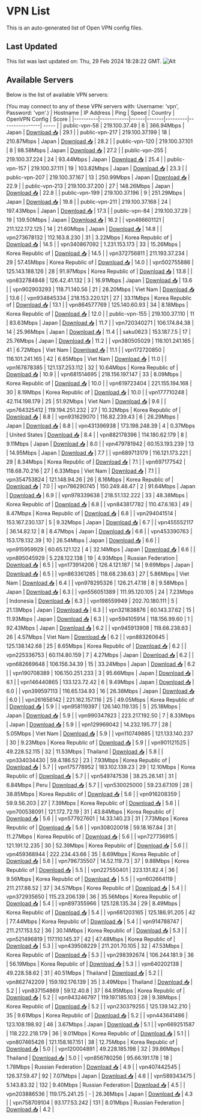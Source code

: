 # VPN List

This is an auto-generated list of Open VPN config files.

## Last Updated

This list was last updated on: Thu, 29 Feb 2024 18:28:22 GMT.
![Alt](https://repobeats.axiom.co/api/embed/186b98318ef1479477931607c1ad7d823f12451f.svg "Repobeats analytics image")

## Available Servers

Below is the list of available VPN servers:

(You may connect to any of these VPN servers with: Username: 'vpn', Password: 'vpn'.)
| Hostname | IP Address | Ping | Speed | Country | OpenVPN Config | Score |
|----------|------------|------|-------|---------|----------------| ----- |
| public-vpn-58 | 219.100.37.49 | 8 | 366.94Mbps | Japan | [Download 📥](./configs/server_0_JP.ovpn) | 29.1 |
| public-vpn-217 | 219.100.37.199 | 18 | 210.87Mbps | Japan | [Download 📥](./configs/server_1_JP.ovpn) | 28.2 |
| public-vpn-120 | 219.100.37.101 | 8 | 98.58Mbps | Japan | [Download 📥](./configs/server_2_JP.ovpn) | 27.2 |
| public-vpn-255 | 219.100.37.224 | 24 | 93.44Mbps | Japan | [Download 📥](./configs/server_3_JP.ovpn) | 25.4 |
| public-vpn-157 | 219.100.37.111 | 19 | 103.82Mbps | Japan | [Download 📥](./configs/server_4_JP.ovpn) | 23.3 |
| public-vpn-207 | 219.100.37.167 | 13 | 250.99Mbps | Japan | [Download 📥](./configs/server_5_JP.ovpn) | 22.9 |
| public-vpn-213 | 219.100.37.200 | 27 | 148.26Mbps | Japan | [Download 📥](./configs/server_6_JP.ovpn) | 22.8 |
| public-vpn-199 | 219.100.37.196 | 9 | 251.29Mbps | Japan | [Download 📥](./configs/server_7_JP.ovpn) | 19.8 |
| public-vpn-211 | 219.100.37.168 | 24 | 197.43Mbps | Japan | [Download 📥](./configs/server_8_JP.ovpn) | 17.3 |
| public-vpn-84 | 219.100.37.29 | 19 | 139.50Mbps | Japan | [Download 📥](./configs/server_9_JP.ovpn) | 16.2 |
| vpn466601121 | 211.122.172.125 | 14 | 21.60Mbps | Japan | [Download 📥](./configs/server_10_JP.ovpn) | 14.8 |
| vpn273678132 | 112.163.8.230 | 31 | 3.22Mbps | Korea Republic of | [Download 📥](./configs/server_11_KR.ovpn) | 14.5 |
| vpn340867092 | 1.231.153.173 | 33 | 15.26Mbps | Korea Republic of | [Download 📥](./configs/server_12_KR.ovpn) | 14.5 |
| vpn372756811 | 211.193.37.234 | 29 | 57.45Mbps | Korea Republic of | [Download 📥](./configs/server_13_KR.ovpn) | 14.0 |
| vpn502755886 | 125.143.188.126 | 28 | 91.97Mbps | Korea Republic of | [Download 📥](./configs/server_14_KR.ovpn) | 13.8 |
| vpn832784848 | 126.42.41.132 | 3 | 16.91Mbps | Japan | [Download 📥](./configs/server_15_JP.ovpn) | 13.6 |
| vpn902903293 | 118.71.140.56 | 21 | 28.20Mbps | Viet Nam | [Download 📥](./configs/server_16_VN.ovpn) | 13.6 |
| vpn934845334 | 218.153.220.121 | 27 | 33.11Mbps | Korea Republic of | [Download 📥](./configs/server_17_KR.ovpn) | 13.1 |
| vpn864577769 | 125.140.60.93 | 34 | 8.18Mbps | Korea Republic of | [Download 📥](./configs/server_18_KR.ovpn) | 12.0 |
| public-vpn-155 | 219.100.37.110 | 11 | 83.63Mbps | Japan | [Download 📥](./configs/server_19_JP.ovpn) | 11.7 |
| vpn720340271 | 106.174.84.38 | 14 | 25.96Mbps | Japan | [Download 📥](./configs/server_20_JP.ovpn) | 11.4 |
| saku0623 | 153.187.7.5 | 17 | 25.76Mbps | Japan | [Download 📥](./configs/server_21_JP.ovpn) | 11.2 |
| vpn380505029 | 116.101.241.165 | 41 | 6.72Mbps | Viet Nam | [Download 📥](./configs/server_22_VN.ovpn) | 11.1 |
| vpn172720850 | 116.101.241.165 | 42 | 6.85Mbps | Viet Nam | [Download 📥](./configs/server_23_VN.ovpn) | 11.0 |
| vpn167878385 | 121.137.253.112 | 32 | 10.64Mbps | Korea Republic of | [Download 📥](./configs/server_24_KR.ovpn) | 10.9 |
| vpn681514695 | 218.156.197.147 | 33 | 8.09Mbps | Korea Republic of | [Download 📥](./configs/server_25_KR.ovpn) | 10.0 |
| vpn619723404 | 221.155.194.168 | 30 | 8.19Mbps | Korea Republic of | [Download 📥](./configs/server_26_KR.ovpn) | 10.0 |
| vpn177710248 | 42.114.198.179 | 25 | 51.92Mbps | Viet Nam | [Download 📥](./configs/server_27_VN.ovpn) | 9.6 |
| vpn764325412 | 119.194.251.232 | 27 | 10.32Mbps | Korea Republic of | [Download 📥](./configs/server_28_KR.ovpn) | 8.8 |
| vpn931629070 | 116.82.239.43 | 6 | 26.29Mbps | Japan | [Download 📥](./configs/server_29_JP.ovpn) | 8.8 |
| vpn431396938 | 173.198.248.39 | 4 | 0.37Mbps | United States | [Download 📥](./configs/server_30_US.ovpn) | 8.4 |
| vpn882178396 | 114.180.62.179 | 8 | 9.11Mbps | Japan | [Download 📥](./configs/server_31_JP.ovpn) | 8.0 |
| vpn479781942 | 60.153.193.239 | 13 | 14.95Mbps | Japan | [Download 📥](./configs/server_32_JP.ovpn) | 7.7 |
| vpn689713179 | 116.121.173.221 | 29 | 8.34Mbps | Korea Republic of | [Download 📥](./configs/server_33_KR.ovpn) | 7.1 |
| vpn697177542 | 118.68.70.216 | 27 | 6.33Mbps | Viet Nam | [Download 📥](./configs/server_34_VN.ovpn) | 7.1 |
| vpn354753824 | 121.148.94.26 | 26 | 8.16Mbps | Korea Republic of | [Download 📥](./configs/server_35_KR.ovpn) | 7.0 |
| vpn786290745 | 150.249.48.47 | 2 | 91.64Mbps | Japan | [Download 📥](./configs/server_36_JP.ovpn) | 6.9 |
| vpn978339638 | 218.51.132.222 | 33 | 48.38Mbps | Korea Republic of | [Download 📥](./configs/server_37_KR.ovpn) | 6.8 |
| vpn843817782 | 110.47.6.183 | 49 | 8.47Mbps | Korea Republic of | [Download 📥](./configs/server_38_KR.ovpn) | 6.8 |
| vpn294041514 | 153.167.230.137 | 5 | 9.32Mbps | Japan | [Download 📥](./configs/server_39_JP.ovpn) | 6.7 |
| vpn455552117 | 36.14.82.12 | 8 | 8.47Mbps | Japan | [Download 📥](./configs/server_40_JP.ovpn) | 6.6 |
| vpn453390763 | 153.178.132.39 | 10 | 26.54Mbps | Japan | [Download 📥](./configs/server_41_JP.ovpn) | 6.6 |
| vpn915959929 | 60.65.121.122 | 4 | 32.14Mbps | Japan | [Download 📥](./configs/server_42_JP.ovpn) | 6.6 |
| vpn895045929 | 5.228.122.138 | 19 | 4.93Mbps | Russian Federation | [Download 📥](./configs/server_43_RU.ovpn) | 6.5 |
| vpn173914206 | 126.4.121.187 | 14 | 9.69Mbps | Japan | [Download 📥](./configs/server_44_JP.ovpn) | 6.5 |
| vpn863361285 | 118.68.238.63 | 27 | 5.86Mbps | Viet Nam | [Download 📥](./configs/server_45_VN.ovpn) | 6.4 |
| vpn978295326 | 126.21.47.18 | 8 | 9.58Mbps | Japan | [Download 📥](./configs/server_46_JP.ovpn) | 6.3 |
| vpn556051389 | 111.95.120.105 | 24 | 7.23Mbps | Indonesia | [Download 📥](./configs/server_47_ID.ovpn) | 6.3 |
| vpn198559949 | 202.70.180.111 | 5 | 21.13Mbps | Japan | [Download 📥](./configs/server_48_JP.ovpn) | 6.3 |
| vpn321838876 | 60.143.37.62 | 15 | 11.93Mbps | Japan | [Download 📥](./configs/server_49_JP.ovpn) | 6.3 |
| vpn594105914 | 118.156.99.60 | 1 | 92.43Mbps | Japan | [Download 📥](./configs/server_50_JP.ovpn) | 6.2 |
| vpn945913908 | 118.68.238.63 | 26 | 4.57Mbps | Viet Nam | [Download 📥](./configs/server_51_VN.ovpn) | 6.2 |
| vpn883260645 | 125.138.142.68 | 25 | 8.65Mbps | Korea Republic of | [Download 📥](./configs/server_52_KR.ovpn) | 6.2 |
| vpn225336753 | 60.114.80.159 | 7 | 4.27Mbps | Japan | [Download 📥](./configs/server_53_JP.ovpn) | 6.2 |
| vpn682669648 | 106.156.34.39 | 15 | 33.24Mbps | Japan | [Download 📥](./configs/server_54_JP.ovpn) | 6.2 |
| vpn190708389 | 106.150.251.233 | 3 | 95.66Mbps | Japan | [Download 📥](./configs/server_55_JP.ovpn) | 6.1 |
| vpn146440865 | 133.123.72.42 | 6 | 9.49Mbps | Japan | [Download 📥](./configs/server_56_JP.ovpn) | 6.0 |
| vpn399597113 | 116.65.134.93 | 16 | 26.38Mbps | Japan | [Download 📥](./configs/server_57_JP.ovpn) | 6.0 |
| vpn261656142 | 221.162.157.116 | 25 | 49.05Mbps | Korea Republic of | [Download 📥](./configs/server_58_KR.ovpn) | 5.9 |
| vpn958119397 | 126.140.119.135 | 5 | 25.18Mbps | Japan | [Download 📥](./configs/server_59_JP.ovpn) | 5.9 |
| vpn990347823 | 223.217.192.50 | 7 | 8.33Mbps | Japan | [Download 📥](./configs/server_60_JP.ovpn) | 5.9 |
| vpn129969042 | 14.232.195.77 | 28 | 5.05Mbps | Viet Nam | [Download 📥](./configs/server_61_VN.ovpn) | 5.9 |
| vpn110749885 | 121.133.140.237 | 30 | 9.23Mbps | Korea Republic of | [Download 📥](./configs/server_62_KR.ovpn) | 5.9 |
| vpn901121525 | 49.228.52.115 | 32 | 11.53Mbps | Thailand | [Download 📥](./configs/server_63_TH.ovpn) | 5.8 |
| vpn334034430 | 59.4.186.52 | 23 | 7.93Mbps | Korea Republic of | [Download 📥](./configs/server_64_KR.ovpn) | 5.7 |
| vpn175778952 | 183.102.139.23 | 29 | 12.10Mbps | Korea Republic of | [Download 📥](./configs/server_65_KR.ovpn) | 5.7 |
| vpn549747538 | 38.25.26.141 | 31 | 6.84Mbps | Peru | [Download 📥](./configs/server_66_PE.ovpn) | 5.7 |
| vpn530025000 | 59.23.67.109 | 28 | 38.85Mbps | Korea Republic of | [Download 📥](./configs/server_67_KR.ovpn) | 5.6 |
| vpn916208359 | 59.9.56.203 | 27 | 7.39Mbps | Korea Republic of | [Download 📥](./configs/server_68_KR.ovpn) | 5.6 |
| vpn700538091 | 121.172.72.19 | 31 | 43.84Mbps | Korea Republic of | [Download 📥](./configs/server_69_KR.ovpn) | 5.6 |
| vpn577927601 | 14.33.140.23 | 31 | 7.73Mbps | Korea Republic of | [Download 📥](./configs/server_70_KR.ovpn) | 5.6 |
| vpn308020018 | 59.18.167.84 | 31 | 11.27Mbps | Korea Republic of | [Download 📥](./configs/server_71_KR.ovpn) | 5.6 |
| vpn727736915 | 121.191.12.235 | 30 | 52.39Mbps | Korea Republic of | [Download 📥](./configs/server_72_KR.ovpn) | 5.6 |
| vpn459368944 | 222.234.43.66 | 35 | 8.69Mbps | Korea Republic of | [Download 📥](./configs/server_73_KR.ovpn) | 5.6 |
| vpn796735507 | 14.52.119.73 | 37 | 9.88Mbps | Korea Republic of | [Download 📥](./configs/server_74_KR.ovpn) | 5.5 |
| vpn227550401 | 223.131.82.4 | 36 | 9.56Mbps | Korea Republic of | [Download 📥](./configs/server_75_KR.ovpn) | 5.5 |
| vpn602664119 | 211.217.88.52 | 37 | 34.57Mbps | Korea Republic of | [Download 📥](./configs/server_76_KR.ovpn) | 5.4 |
| vpn372935650 | 115.23.206.139 | 36 | 35.56Mbps | Korea Republic of | [Download 📥](./configs/server_77_KR.ovpn) | 5.4 |
| vpn897355966 | 125.128.135.34 | 29 | 8.49Mbps | Korea Republic of | [Download 📥](./configs/server_78_KR.ovpn) | 5.4 |
| vpn661203165 | 125.186.91.205 | 42 | 77.44Mbps | Korea Republic of | [Download 📥](./configs/server_79_KR.ovpn) | 5.4 |
| vpn914788747 | 211.217.153.52 | 36 | 30.14Mbps | Korea Republic of | [Download 📥](./configs/server_80_KR.ovpn) | 5.3 |
| vpn521496819 | 117.110.145.37 | 42 | 47.48Mbps | Korea Republic of | [Download 📥](./configs/server_81_KR.ovpn) | 5.3 |
| vpn439508229 | 211.201.70.105 | 32 | 47.53Mbps | Korea Republic of | [Download 📥](./configs/server_82_KR.ovpn) | 5.3 |
| vpn298392674 | 106.244.181.9 | 36 | 56.19Mbps | Korea Republic of | [Download 📥](./configs/server_83_KR.ovpn) | 5.3 |
| vpn640202138 | 49.228.58.62 | 31 | 40.51Mbps | Thailand | [Download 📥](./configs/server_84_TH.ovpn) | 5.2 |
| vpn862742209 | 159.192.176.139 | 35 | 3.49Mbps | Thailand | [Download 📥](./configs/server_85_TH.ovpn) | 5.2 |
| vpn837154869 | 59.12.40.8 | 37 | 84.95Mbps | Korea Republic of | [Download 📥](./configs/server_86_KR.ovpn) | 5.2 |
| vpn943246797 | 119.197.185.103 | 28 | 9.38Mbps | Korea Republic of | [Download 📥](./configs/server_87_KR.ovpn) | 5.2 |
| vpn230379255 | 125.139.142.210 | 35 | 9.61Mbps | Korea Republic of | [Download 📥](./configs/server_88_KR.ovpn) | 5.2 |
| vpn443641486 | 123.108.198.92 | 46 | 3.67Mbps | Japan | [Download 📥](./configs/server_89_JP.ovpn) | 5.1 |
| vpn669251587 | 118.222.218.179 | 36 | 9.01Mbps | Korea Republic of | [Download 📥](./configs/server_90_KR.ovpn) | 5.1 |
| vpn807465426 | 121.158.167.151 | 38 | 12.75Mbps | Korea Republic of | [Download 📥](./configs/server_91_KR.ovpn) | 5.0 |
| vpn120004891 | 49.228.185.198 | 32 | 39.86Mbps | Thailand | [Download 📥](./configs/server_92_TH.ovpn) | 5.0 |
| vpn856780256 | 95.66.191.178 | 18 | 1.78Mbps | Russian Federation | [Download 📥](./configs/server_93_RU.ovpn) | 4.9 |
| vpn407442545 | 126.37.59.47 | 92 | 7.07Mbps | Japan | [Download 📥](./configs/server_94_JP.ovpn) | 4.6 |
| vpn589343475 | 5.143.83.32 | 132 | 9.40Mbps | Russian Federation | [Download 📥](./configs/server_95_RU.ovpn) | 4.5 |
| vpn203886536 | 119.175.241.25 | - | 26.36Mbps | Japan | [Download 📥](./configs/server_96_JP.ovpn) | 4.3 |
| vpn758709104 | 93.177.53.242 | 131 | 8.01Mbps | Russian Federation | [Download 📥](./configs/server_97_RU.ovpn) | 4.2 |
